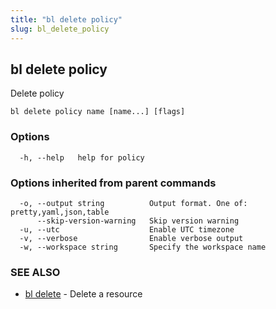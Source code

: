```yaml
---
title: "bl delete policy"
slug: bl_delete_policy
---
```

## bl delete policy

Delete policy

```
bl delete policy name [name...] [flags]
```

### Options

```
  -h, --help   help for policy
```

### Options inherited from parent commands

```
  -o, --output string          Output format. One of: pretty,yaml,json,table
      --skip-version-warning   Skip version warning
  -u, --utc                    Enable UTC timezone
  -v, --verbose                Enable verbose output
  -w, --workspace string       Specify the workspace name
```

### SEE ALSO

* [bl delete](bl_delete.md)	 - Delete a resource

